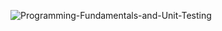 
![Programming-Fundamentals-and-Unit-Testing](https://github.com/user-attachments/assets/e1dbe528-b3e7-4e45-b186-00bba70283c4)
